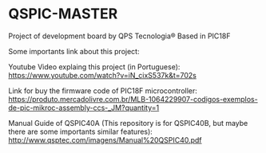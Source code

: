 # QSPIC-MASTER
Project of development board by QPS Tecnologia® Based in PIC18F


Some importants link about this project:

Youtube Video explaing this project (in Portuguese):
https://www.youtube.com/watch?v=iN_cixS537k&t=702s

Link for buy the firmware code of PIC18F microcontroller:
https://produto.mercadolivre.com.br/MLB-1064229907-codigos-exemplos-de-pic-mikroc-assembly-ccs-_JM?quantity=1

Manual Guide of QSPIC40A (This repository is for QSPIC40B, but maybe there are some importants similar features):  
http://www.qsptec.com/imagens/Manual%20QSPIC40.pdf
